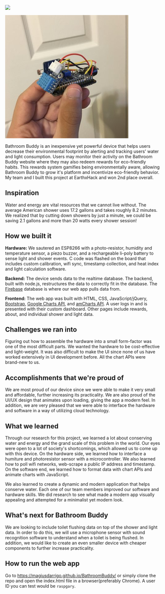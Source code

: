 ![](pics/bblogotrans.png)

![](pics/hardware-resized.jpeg)

Bathroom Buddy is an inexpensive yet powerful device that helps users decrease their environmental footprint by alerting and tracking users' water and light consumption. Users may monitor their activity on the Bathroom Buddy website where they may also redeem rewards for eco-friendly habits. This rewards system gamifies being environmentally aware, allowing Bathroom Buddy to grow it's platform and incentivize eco-friendly behavior. My team and I built this project at EarthxHack and won 2nd place overall.

## Inspiration
Water and energy are vital resources that we cannot live without. The average American shower uses 17.2 gallons and takes roughly 8.2 minutes. We realized that by cutting down showers by just a minute, we could be saving 2.1 gallons and more than 20 watts every shower session!

## How we built it
**Hardware:** We sautered an ESP8266 with a photo-resistor, humidity and temperature sensor, a piezo buzzer, and a rechargeable li-poly battery to sense light and shower events. C code was flashed on the board that includes custom calibration, wifi sync, timestamp collection, and heat index and light calculation software.

**Backend:** The device sends data to the realtime database. The backend, built with node.js, restructures the data to correctly fit in the database. The [Firebase](https://firebase.google.com/) database is where our web app pulls data from. 

**Frontend:** The web app was built with HTML, CSS, JavaScript/jQuery, [Bootstrap](https://getbootstrap.com/), [Google Charts API](https://developers.google.com/chart), and [amCharts API](https://www.amcharts.com/). A user logs in and is presented with their custom dashboard. Other pages include rewards, about, and individual shower and light data.

## Challenges we ran into
Figuring out how to assemble the hardware into a small form-factor was one of the most difficult parts. We wanted the hardware to be cost-effective and light-weight. It was also difficult to make the UI since none of us have worked extensively in UI development before. All the chart APIs were brand-new to us.

## Accomplishments that we're proud of
We are most proud of our device since we were able to make it very small and affordable, further increasing its practicality. We are also proud of the UI/UX design that animates upon loading, giving the app a modern feel. In addition, we are very pleased that we were able to interface the hardware and software in a way of utilizing cloud technology.

## What we learned
Through our research for this project, we learned a lot about conserving water and energy and the grand scale of this problem in the world. Our eyes were open to a lot of society's shortcomings, which allowed us to come up with this device. On the hardware side, we learned how to interface a humiture and photoresistor sensor with a microcontroller. We also learned how to poll wifi networks, web-scrape a public IP address and timestamp. On the software end, we learned how to format data with chart APIs and animate charts with JavaScript.

We also learned to create a dynamic and modern application that helps conserve water. Each one of our team members improved our software and hardware skills. We did research to see what made a modern app visually appealing and attempted for a minimalist yet modern look.

## What's next for Bathroom Buddy
We are looking to include toilet flushing data on top of the shower and light data. In order to do this, we will use a microphone sensor with sound recognition software to understand when a toilet is being flushed. In addition, we would like to create an even smaller device with cheaper components to further increase practicality.

## How to run the web app
Go to https://magiusdarrigo.github.io/BathroomBuddy/ or simply clone the repo and open the index.html file in a browser(preferably Chrome). A user ID you can test would be `raspgary`.
